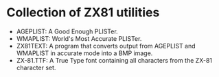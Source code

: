 # Collection of ZX81 utilities

* AGEPLIST: A Good Enough PLISTer.
* WMAPLIST: World's Most Accurate PLISTer.
* ZX81TEXT: A program that converts output from AGEPLIST and WMAPLIST in accurate mode into a BMP image.
* ZX-81.TTF: A True Type font containing all characters from the ZX-81 character set.
